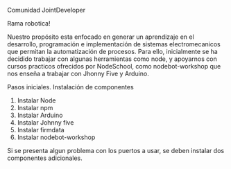 Comunidad JointDeveloper

Rama robotica!

Nuestro propósito esta enfocado en generar un aprendizaje en el desarrollo, programación e implementación de sistemas
 electromecanicos que permitan la automatización de procesos. Para ello, inicialmente se ha decidido trabajar con algunas herramientas como node, y apoyarnos 
con cursos practicos ofrecidos por NodeSchool, como nodebot-workshop que nos enseña a trabajar con Jhonny Five y Arduino.

Pasos iniciales. Instalación de componentes

1. Instalar Node
2. Instalar npm
3. Instalar Arduino
4. Instalar Johnny five
5. Instalar firmdata
6. Instalar nodebot-workshop

Si se presenta algun problema con los puertos a usar, se deben instalar dos componentes adicionales.


